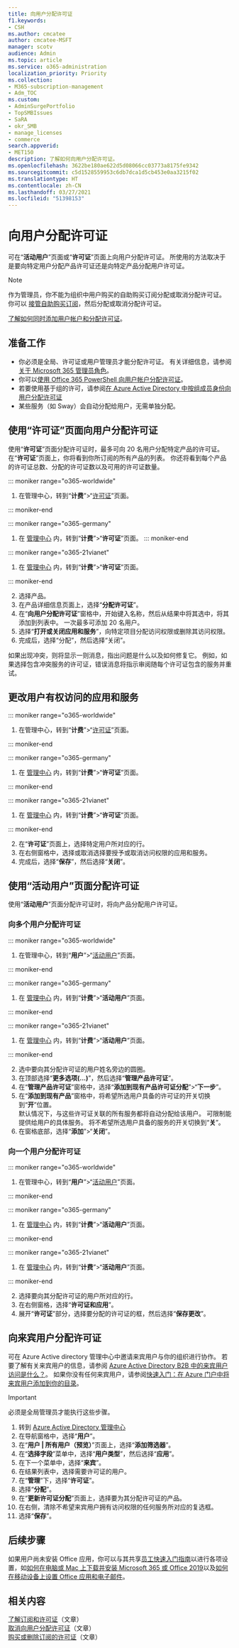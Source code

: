 ```yaml
---
title: 向用户分配许可证
f1.keywords:
- CSH
ms.author: cmcatee
author: cmcatee-MSFT
manager: scotv
audience: Admin
ms.topic: article
ms.service: o365-administration
localization_priority: Priority
ms.collection:
- M365-subscription-management
- Adm_TOC
ms.custom:
- AdminSurgePortfolio
- TopSMBIssues
- SaRA
- okr_SMB
- manage_licenses
- commerce
search.appverid:
- MET150
description: 了解如何向用户分配许可证。
ms.openlocfilehash: 3622be180ae622d5d08066cc03773a8175fe9342
ms.sourcegitcommit: c5d1528559953c6db7dca1d5cb453e0aa3215f02
ms.translationtype: HT
ms.contentlocale: zh-CN
ms.lasthandoff: 03/27/2021
ms.locfileid: "51398153"
---
```

# <a name="assign-licenses-to-users"></a>向用户分配许可证

可在“**活动用户**”页面或“**许可证**”页面上向用户分配许可证。 所使用的方法取决于是要向特定用户分配产品许可证还是向特定产品分配用户许可证。

> [!NOTE]
> 作为管理员，你不能为组织中用户购买的自助购买订阅分配或取消分配许可证。 你可以 [接管自助购买订阅](../../commerce/subscriptions/manage-self-service-purchases-admins.md#take-over-a-self-service-purchase-subscription)，然后分配或取消分配许可证。

[了解如何同时添加用户帐户和分配许可证](../add-users/add-users.md)。

## <a name="before-you-begin"></a>准备工作

- 你必须是全局、许可证或用户管理员才能分配许可证。 有关详细信息，请参阅[关于 Microsoft 365 管理员角色](../add-users/about-admin-roles.md)。
- 你可以[使用 Office 365 PowerShell 向用户帐户分配许可证](../../enterprise/assign-licenses-to-user-accounts-with-microsoft-365-powershell.md)。
- 若要使用基于组的许可，请参阅[在 Azure Active Directory 中按组成员身份向用户分配许可证](/azure/active-directory/users-groups-roles/licensing-groups-assign)
- 某些服务（如 Sway）会自动分配给用户，无需单独分配。

## <a name="use-the-licenses-page-to-assign-licenses-to-users"></a>使用“许可证”页面向用户分配许可证

使用“**许可证**”页面分配许可证时，最多可向 20 名用户分配特定产品的许可证。 在“**许可证**”页面上，你将看到你所订阅的所有产品的列表。 你还将看到每个产品的许可证总数、分配的许可证数以及可用的许可证数量。

::: moniker range="o365-worldwide"

1. 在管理中心，转到“**计费**”>“<a href="https://go.microsoft.com/fwlink/p/?linkid=842264" target="_blank">许可证</a>”页面。

::: moniker-end

::: moniker range="o365-germany"

1. 在 <a href="https://go.microsoft.com/fwlink/p/?linkid=848041" target="_blank">管理中心</a> 内，转到“**计费**”>“**许可证**”页面。
::: moniker-end

::: moniker range="o365-21vianet"

1. 在 <a href="https://go.microsoft.com/fwlink/p/?linkid=850627" target="_blank">管理中心</a> 内，转到“**计费**”>“**许可证**”页面。

::: moniker-end

2. 选择产品。
3. 在产品详细信息页面上，选择“**分配许可证**”。
4. 在“**向用户分配许可证**”窗格中，开始键入名称，然后从结果中将其选中，将其添加到列表中。 一次最多可添加 20 名用户。
4. 选择“**打开或关闭应用和服务**”，向特定项目分配访问权限或删除其访问权限。
6. 完成后，选择“分配”，然后选择“关闭”。

如果出现冲突，则将显示一则消息，指出问题是什么以及如何修复它。 例如，如果选择包含冲突服务的许可证，错误消息将指示审阅随每个许可证包含的服务并重试。

## <a name="change-the-apps-and-services-a-user-has-access-to"></a>更改用户有权访问的应用和服务

::: moniker range="o365-worldwide"

1. 在管理中心，转到“**计费**”>“<a href="https://go.microsoft.com/fwlink/p/?linkid=842264" target="_blank">许可证</a>”页面。

::: moniker-end

::: moniker range="o365-germany"

1. 在 <a href="https://go.microsoft.com/fwlink/p/?linkid=848041" target="_blank">管理中心</a> 内，转到“**计费**”>“**许可证**”页面。

::: moniker-end

::: moniker range="o365-21vianet"

1. 在 <a href="https://go.microsoft.com/fwlink/p/?linkid=850627" target="_blank">管理中心</a> 内，转到“**计费**”>“**许可证**”页面。

::: moniker-end

2. 在“**许可证**”页面上，选择特定用户所对应的行。
3. 在右侧窗格中，选择或取消选择要授予或取消访问权限的应用和服务。
4. 完成后，选择“**保存**”，然后选择“**关闭**”。

## <a name="use-the-active-users-page-to-assign-licenses"></a>使用“活动用户”页面分配许可证

使用“**活动用户**”页面分配许可证时，将向产品分配用户许可证。

### <a name="assign-licenses-to-multiple-users"></a>向多个用户分配许可证

::: moniker range="o365-worldwide"

1. 在管理中心，转到“**用户**”\>“<a href="https://go.microsoft.com/fwlink/p/?linkid=834822" target="_blank">活动用户</a>”页面。

::: moniker-end

::: moniker range="o365-germany"

1. 在 <a href="https://go.microsoft.com/fwlink/p/?linkid=848041" target="_blank">管理中心</a> 内，转到“**计费**”>“**活动用户**”页面。

::: moniker-end

::: moniker range="o365-21vianet"

1. 在 <a href="https://go.microsoft.com/fwlink/p/?linkid=850627" target="_blank">管理中心</a> 内，转到“**计费**”>“**活动用户**”页面。

::: moniker-end

2. 选中要向其分配许可证的用户姓名旁边的圆圈。
3. 在顶部选择“**更多选项(...)**”，然后选择“**管理产品许可证**”。
4. 在“**管理产品许可证**”窗格中，选择“**添加到现有产品许可证分配**”\>“**下一步**”。
5. 在“**添加到现有产品**”窗格中，将希望所选用户具备的许可证的开关切换到“**开**”位置。\
    默认情况下，与这些许可证关联的所有服务都将自动分配给该用户。 可限制能提供给用户的具体服务。 将不希望所选用户具备的服务的开关切换到“**关**”。
6. 在窗格底部，选择“**添加**”\>“**关闭**”。  

### <a name="assign-licenses-to-one-user"></a>向一个用户分配许可证

::: moniker range="o365-worldwide"

1. 在管理中心，转到“**用户**”\>“<a href="https://go.microsoft.com/fwlink/p/?linkid=834822" target="_blank">活动用户</a>”页面。

::: moniker-end

::: moniker range="o365-germany"

1. 在 <a href="https://go.microsoft.com/fwlink/p/?linkid=848041" target="_blank">管理中心</a> 内，转到“**计费**”>“**活动用户**”页面。

::: moniker-end

::: moniker range="o365-21vianet"

1. 在 <a href="https://go.microsoft.com/fwlink/p/?linkid=850627" target="_blank">管理中心</a> 内，转到“**计费**”>“**活动用户**”页面。

::: moniker-end

2. 选择要向其分配许可证的用户所对应的行。
3. 在右侧窗格，选择“**许可证和应用**”。
4. 展开“**许可证**”部分，选择要分配的许可证的框，然后选择“**保存更改**”。

## <a name="assign-a-license-to-a-guest-user"></a>向来宾用户分配许可证

可在 Azure Active directory 管理中心中邀请来宾用户与你的组织进行协作。 若要了解有关来宾用户的信息，请参阅 [Azure Active Directory B2B 中的来宾用户访问是什么？](/azure/active-directory/external-identities/what-is-b2b)。 如果你没有任何来宾用户，请参阅[快速入门：在 Azure 门户中将来宾用户添加到你的目录](/azure/active-directory/external-identities/b2b-quickstart-add-guest-users-portal)。

> [!IMPORTANT]
> 必须是全局管理员才能执行这些步骤。

1. 转到 <a href="https://go.microsoft.com/fwlink/p/?linkid=2067268" target="_blank">Azure Active Directory 管理中心</a>
2. 在导航窗格中，选择“**用户**”。
3. 在“**用户 | 所有用户（预览）**”页面上，选择“**添加筛选器**”。
4. 在“**选择字段**”菜单中，选择“**用户类型**”，然后选择“**应用**”。
5. 在下一个菜单中，选择“**来宾**”。
6. 在结果列表中，选择需要许可证的用户。
7. 在“**管理**”下，选择“**许可证**”。
8. 选择“**分配**”。
9. 在“**更新许可证分配**”页面上，选择要为其分配许可证的产品。
10. 在右侧，清除不希望来宾用户拥有访问权限的任何服务所对应的复选框。
11. 选择“**保存**”。

## <a name="next-steps"></a>后续步骤

如果用户尚未安装 Office 应用，你可以与其共享[员工快速入门指南](https://support.microsoft.com/office/b9700090-ce64-4046-ab92-ce8488a7bc0f)以进行各项设置，如[如何在电脑或 Mac 上下载并安装 Microsoft 365 或 Office 2019](https://support.microsoft.com/office/4414eaaf-0478-48be-9c42-23adc4716658)以及[如何在移动设备上设置 Office 应用和电子邮件](https://support.microsoft.com/office/7dabb6cb-0046-40b6-81fe-767e0b1f014f)。

## <a name="related-content"></a>相关内容

[了解订阅和许可证](../../commerce/licenses/subscriptions-and-licenses.md)（文章）\
[取消向用户分配许可证](remove-licenses-from-users.md)（文章）\
[购买或删除订阅的许可证](../../commerce/licenses/buy-licenses.md)（文章）